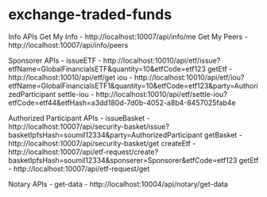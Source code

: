 # exchange-traded-funds

Info APIs
Get My Info - http://localhost:10007/api/info/me
Get My Peers - http://localhost:10007/api/info/peers

Sponsorer APIs -
issueETF - http://localhost:10010/api/etf/issue?etfName=GlobalFinancialsETF&quantity=10&etfCode=etf123
getEtf - http://localhost:10010/api/etf/get
iou - http://localhost:10010/api/etf/iou?etfName=GlobalFinancialsETF1&quantity=10&etfCode=etf123&party=AuthorizedParticipant
settle-iou - http://localhost:10010/api/etf/settle-iou?etfCode=etf44&etfHash=a3dd180d-7d0b-4052-a8b4-8457025fab4e

Authorized Participant APIs -
issueBasket - http://localhost:10007/api/security-basket/issue?basketIpfsHash=soumil12334&party=AuthorizedParticipant
getBasket - http://localhost:10007/api/security-basket/get
createEtf - http://localhost:10007/api/etf-request/create?basketIpfsHash=soumil12334&sponserer=Sponsorer&etfCode=etf123
getEtf - http://localhost:10007/api/etf-request/get

Notary APIs -
get-data - http://localhost:10004/api/notary/get-data
